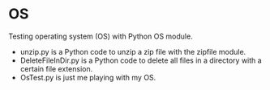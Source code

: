 # OS
Testing operating system (OS) with Python OS module.

- unzip.py is a Python code to unzip a zip file with the zipfile module.
- DeleteFileInDir.py is a Python code to delete all files in a directory with a certain file extension.
- OsTest.py is just me playing with my OS.
